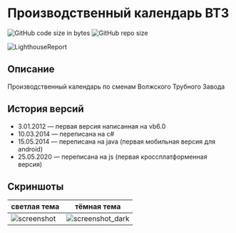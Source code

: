 # Производственный календарь ВТЗ
![GitHub code size in bytes](https://img.shields.io/github/languages/code-size/McFev/vtz-calendar) ![GitHub repo size](https://img.shields.io/github/repo-size/McFev/vtz-calendar)

![LighthouseReport](https://github.com/McFev/vtz-calendar/assets/2652370/a3e5d9db-71b8-4cb4-85dd-c3adc26bf09a)

## Описание
Производственный календарь по сменам Волжского Трубного Завода

## История версий
* 3.01.2012 — первая версия написанная на vb6.0
* 10.03.2014 — переписана на c#
* 15.05.2014 — переписана на java (первая мобильная версия для android)
* 25.05.2020 — переписана на js (первая кроссплатформенная версия)

## Скриншоты
**светлая тема** | **тёмная тема**
------------ | -------------
 ![screenshot](https://github.com/McFev/vtz-calendar/assets/2652370/6a42c124-23b3-465e-b0a0-ec805683af1d) | ![screenshot_dark](https://github.com/McFev/vtz-calendar/assets/2652370/123d77ae-92f6-40bb-839d-40547ec454d7)
